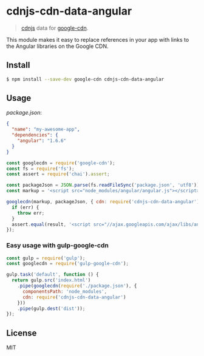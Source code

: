 # cdnjs-cdn-data-angular

> [cdnjs](https://cdnjs.com/) data for [google-cdn](https://github.com/passy/google-cdn).

This module makes it easy to replace references in your app with links to the Angular libraries on the Google CDN.

## Install

```bash
$ npm install --save-dev google-cdn cdnjs-cdn-data-angular
```

## Usage

*package.json*:
```json
{
  "name": "my-awesome-app",
  "dependencies": {
    "angular": "1.6.6"
  }
}
```

```javascript
const googlecdn = require('google-cdn');
const fs = require('fs');
const assert = require('chai').assert;

const packageJson = JSON.parse(fs.readFileSync('package.json', 'utf8'));
const markup = '<script src="node_modules/angular/angular.js"></script>';

googlecdn(markup, packageJson, { cdn: require('cdnjs-cdn-data-angular') }, function(err, result) {
  if (err) {
    throw err;
  }
  assert.equal(result, '<script src="//ajax.googleapis.com/ajax/libs/angularjs/1.6.6/angular.min.js"></script>');
});
```

### Easy usage with gulp-google-cdn

```javascript
const gulp = require('gulp');
const googlecdn = require('gulp-google-cdn');

gulp.task('default', function () {
  return gulp.src('index.html')
    .pipe(googlecdn(require('./package.json'), {
      componentsPath: 'node_modules',
      cdn: require('cdnjs-cdn-data-angular')
    }))
    .pipe(gulp.dest('dist'));
});
```

## License

MIT
